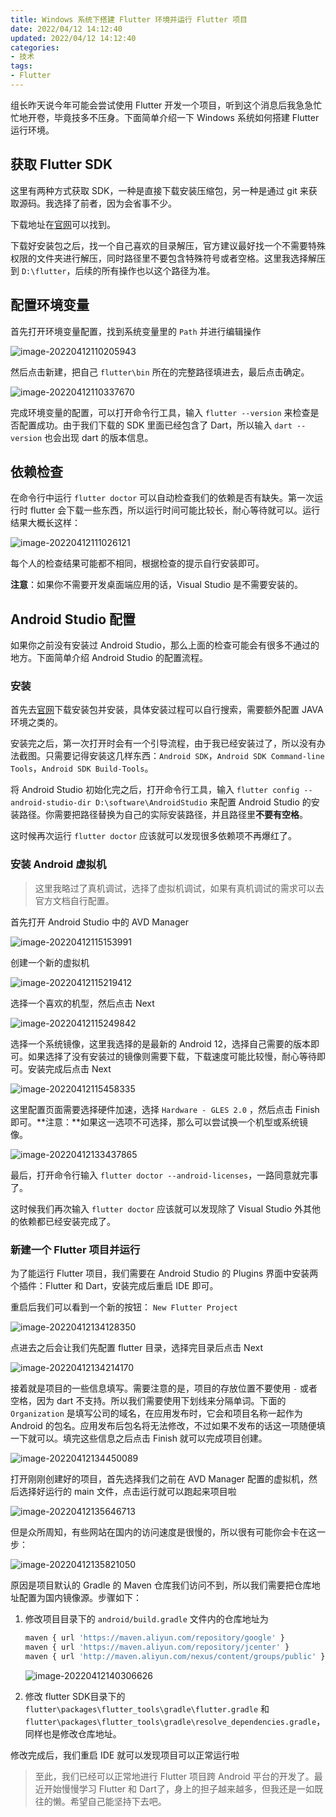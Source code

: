 ```yaml
---
title: Windows 系统下搭建 Flutter 环境并运行 Flutter 项目
date: 2022/04/12 14:12:40
updated: 2022/04/12 14:12:40
categories:
- 技术
tags:
- Flutter
---
```

组长昨天说今年可能会尝试使用 Flutter 开发一个项目，听到这个消息后我急急忙忙地开卷，毕竟技多不压身。下面简单介绍一下 Windows 系统如何搭建 Flutter 运行环境。
## 获取 Flutter SDK

这里有两种方式获取 SDK，一种是直接下载安装压缩包，另一种是通过 git 来获取源码。我选择了前者，因为会省事不少。

下载地址在[官网](https://docs.flutter.dev/get-started/install/windows)可以找到。

下载好安装包之后，找一个自己喜欢的目录解压，官方建议最好找一个不需要特殊权限的文件夹进行解压，同时路径里不要包含特殊符号或者空格。这里我选择解压到 `D:\flutter`，后续的所有操作也以这个路径为准。

## 配置环境变量

首先打开环境变量配置，找到系统变量里的 `Path` 并进行编辑操作

![image-20220412110205943](https://pic-go-20220331-1301395896.cos.ap-beijing.myqcloud.com/img/image-20220412110205943.png)

然后点击新建，把自己 `flutter\bin` 所在的完整路径填进去，最后点击确定。

![image-20220412110337670](https://pic-go-20220331-1301395896.cos.ap-beijing.myqcloud.com/img/image-20220412110337670.png)

完成环境变量的配置，可以打开命令行工具，输入 `flutter --version` 来检查是否配置成功。由于我们下载的 SDK 里面已经包含了 Dart，所以输入 `dart --version` 也会出现 dart 的版本信息。

## 依赖检查

在命令行中运行 `flutter doctor` 可以自动检查我们的依赖是否有缺失。第一次运行时 flutter 会下载一些东西，所以运行时间可能比较长，耐心等待就可以。运行结果大概长这样：

![image-20220412111026121](https://pic-go-20220331-1301395896.cos.ap-beijing.myqcloud.com/img/image-20220412111026121.png)

每个人的检查结果可能都不相同，根据检查的提示自行安装即可。

**注意**：如果你不需要开发桌面端应用的话，Visual Studio 是不需要安装的。

## Android Studio 配置

如果你之前没有安装过 Android Studio，那么上面的检查可能会有很多不通过的地方。下面简单介绍 Android Studio 的配置流程。

### 安装

首先去[官网](https://developer.android.com/studio)下载安装包并安装，具体安装过程可以自行搜索，需要额外配置 JAVA 环境之类的。

安装完之后，第一次打开时会有一个引导流程，由于我已经安装过了，所以没有办法截图。只需要记得安装这几样东西：`Android SDK`，`Android SDK Command-line Tools`，`Android SDK Build-Tools`。

将 Android Studio 初始化完之后，打开命令行工具，输入 `flutter config --android-studio-dir D:\software\AndroidStudio` 来配置 Android Studio 的安装路径。你需要把路径替换为自己的实际安装路径，并且路径里**不要有空格**。

这时候再次运行 `flutter doctor` 应该就可以发现很多依赖项不再爆红了。

### 安装 Android 虚拟机

> 这里我略过了真机调试，选择了虚拟机调试，如果有真机调试的需求可以去官方文档自行配置。

首先打开 Android Studio 中的 AVD Manager

![image-20220412115153991](https://pic-go-20220331-1301395896.cos.ap-beijing.myqcloud.com/img/image-20220412115153991.png)

创建一个新的虚拟机

![image-20220412115219412](https://pic-go-20220331-1301395896.cos.ap-beijing.myqcloud.com/img/image-20220412115219412.png)

选择一个喜欢的机型，然后点击 Next

![image-20220412115249842](https://pic-go-20220331-1301395896.cos.ap-beijing.myqcloud.com/img/image-20220412115249842.png)

选择一个系统镜像，这里我选择的是最新的 Android 12，选择自己需要的版本即可。如果选择了没有安装过的镜像则需要下载，下载速度可能比较慢，耐心等待即可。安装完成后点击 Next

![image-20220412115458335](https://pic-go-20220331-1301395896.cos.ap-beijing.myqcloud.com/img/image-20220412115458335.png)

这里配置页面需要选择硬件加速，选择 `Hardware - GLES 2.0` ，然后点击 Finish 即可。**注意：**如果这一选项不可选择，那么可以尝试换一个机型或系统镜像。

![image-20220412133437865](https://pic-go-20220331-1301395896.cos.ap-beijing.myqcloud.com/img/image-20220412133437865.png)

最后，打开命令行输入 `flutter doctor --android-licenses`，一路同意就完事了。

这时候我们再次输入 `flutter doctor` 应该就可以发现除了 Visual Studio 外其他的依赖都已经安装完成了。

### 新建一个 Flutter 项目并运行

为了能运行 Flutter 项目，我们需要在 Android Studio 的 Plugins 界面中安装两个插件：Flutter 和 Dart，安装完成后重启 IDE 即可。

重启后我们可以看到一个新的按钮： `New Flutter Project`

![image-20220412134128350](https://pic-go-20220331-1301395896.cos.ap-beijing.myqcloud.com/img/image-20220412134128350.png)

点进去之后会让我们先配置 flutter 目录，选择完目录后点击 Next

![image-20220412134214170](https://pic-go-20220331-1301395896.cos.ap-beijing.myqcloud.com/img/image-20220412134214170.png)

接着就是项目的一些信息填写。需要注意的是，项目的存放位置不要使用 `-` 或者空格，因为 dart 不支持。所以我们需要使用下划线来分隔单词。下面的 `Organization` 是填写公司的域名，在应用发布时，它会和项目名称一起作为 Android 的包名。应用发布后包名将无法修改，不过如果不发布的话这一项随便填一下就可以。填完这些信息之后点击 Finish 就可以完成项目创建。

![image-20220412134450089](https://pic-go-20220331-1301395896.cos.ap-beijing.myqcloud.com/img/image-20220412134450089.png)

打开刚刚创建好的项目，首先选择我们之前在 AVD Manager 配置的虚拟机，然后选择好运行的 main 文件，点击运行就可以跑起来项目啦

![image-20220412135646713](https://pic-go-20220331-1301395896.cos.ap-beijing.myqcloud.com/img/image-20220412135646713.png)

但是众所周知，有些网站在国内的访问速度是很慢的，所以很有可能你会卡在这一步：

![image-20220412135821050](https://pic-go-20220331-1301395896.cos.ap-beijing.myqcloud.com/img/image-20220412135821050.png)

原因是项目默认的 Gradle 的 Maven 仓库我们访问不到，所以我们需要把仓库地址配置为国内镜像源。步骤如下：

1. 修改项目目录下的 `android/build.gradle` 文件内的仓库地址为

   ```js
   maven { url 'https://maven.aliyun.com/repository/google' }
   maven { url 'https://maven.aliyun.com/repository/jcenter' }
   maven { url 'http://maven.aliyun.com/nexus/content/groups/public' }
   ```

   ![image-20220412140306626](https://pic-go-20220331-1301395896.cos.ap-beijing.myqcloud.com/img/image-20220412140306626.png)

2. 修改 flutter SDK目录下的 `flutter\packages\flutter_tools\gradle\flutter.gradle` 和 `flutter\packages\flutter_tools\gradle\resolve_dependencies.gradle`，同样也是修改仓库地址。

修改完成后，我们重启 IDE 就可以发现项目可以正常运行啦



> 至此，我们已经可以正常地进行 Flutter 项目跨 Android 平台的开发了。最近开始慢慢学习 Flutter 和 Dart了，身上的担子越来越多，但我还是一如既往的懒。希望自己能坚持下去吧。


